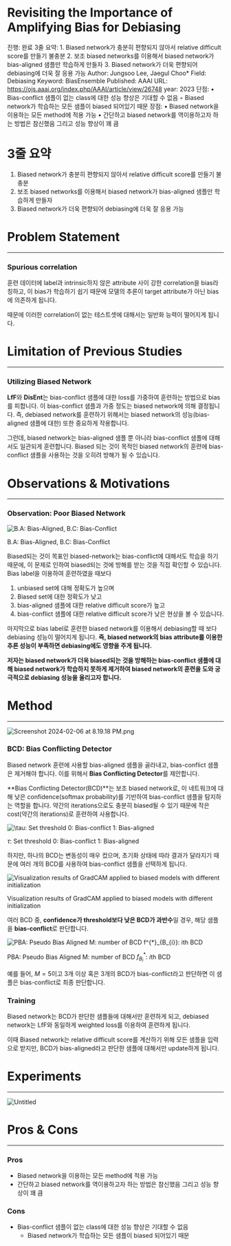 # Revisiting the Importance of Amplifying Bias for Debiasing

진행: 완료
3줄 요약: 1. Biased network가 충분히 편향되지 않아서 relative difficult score를 만들기 불충분
2. 보조 biased networks를 이용해서 biased network가 bias-aligned 샘플만 학습하게 만들자
3. Biased network가 더욱 편향되어 debiasing에 더욱 잘 응용 가능
Author: Jungsoo Lee, Jaegul Choo*
Field: Debiasing
Keyword: BiasEnsemble
Published: AAAI
URL: https://ojs.aaai.org/index.php/AAAI/article/view/26748
year: 2023
단점: • Bias-conflict 샘플이 없는 class에 대한 성능 향상은 기대할 수 없음
    ◦ Biased network가 학습하는 모든 샘플이 biased 되어있기 때문
장점: • Biased network을 이용하는 모든 method에 적용 가능
• 간단하고 biased network를 역이용하고자 하는 방법은 참신했음 그리고 성능 향상이 꽤 큼

# 3줄 요약

1. Biased network가 충분히 편향되지 않아서 relative difficult score를 만들기 불충분
2. 보조 biased networks를 이용해서 biased network가 bias-aligned 샘플만 학습하게 만들자
3. Biased network가 더욱 편향되어 debiasing에 더욱 잘 응용 가능

# Problem Statement

---

### Spurious correlation

훈련 데이터에 label과 intrinsic하지 않은 attribute 사이 강한 correlation을 bias라 칭하고, 이 bias가 학습하기 쉽기 때문에 모델의 추론이 target attribute가 아닌 bias에 의존하게 됩니다.

때문에 이러한 correlation이 없는 테스트셋에 대해서는 일반화 능력이 떨어지게 됩니다.

# Limitation of Previous Studies

---

### Utilizing Biased Network

**LfF**와 **DisEnt**는 bias-conflict 샘플에 대한 loss를 가중하여 훈련하는 방법으로 bias를 피합니다. 이 bias-conflict 샘플과 가중 정도는 biased network에 의해 결정됩니다. 즉, debiased network를 훈련하기 위해서는 biased network의 성능(bias-aligned 샘플에 대한) 또한 중요하게 작용합니다.

그런데, biased network는 bias-aligned 샘플 뿐 아니라 bias-conflict 샘플에 대해서도 일관되게 훈련합니다. Biased 되는 것이 목적인 biased network의 훈련에 bias-conflict 샘플을 사용하는 것을 오히려 방해가 될 수 있습니다.

# Observations & Motivations

---

### Observation: Poor Biased Network

![B.A: Bias-Aligned, B.C: Bias-Conflict](Revisiting%20the%20Importance%20of%20Amplifying%20Bias%20for%20D%20bc582e415f5647b4a671c716386108df/Untitled.png)

B.A: Bias-Aligned, B.C: Bias-Conflict

Biased되는 것이 목표인 biased-network는 bias-conflict에 대해서도 학습을 하기 때문에, 이 문제로 인하여 biased되는 것에 방해를 받는 것을 직접 확인할 수 있습니다. Bias label을 이용하여 훈련하였을 때보다

1. unbiased set에 대해 정확도가 높으며
2. Biased set에 대한 정확도가 낮고
3. bias-aligned 샘플에 대한 relative difficult score가 높고
4. bias-conflict 샘플에 대한 relative difficult score가 낮은 현상을 볼 수 있습니다.

마지막으로 bias label로 훈련한 biased network를 이용해서 debiasing할 때 보다 debiasing 성능이 떨어지게 됩니다. **즉, biased network의 bias attribute를 이용한 추론 성능이 부족하면 debiasing에도 영향을 주게 됩니다.**

**저자는 biased network가 더욱 biased되는 것을 방해하는 bias-conflict 샘플에 대해 biased network가 학습하지 못하게 제거하여 biased network의 훈련을 도와 궁극적으로 debiasing 성능을 올리고자 합니다.**

# Method

---

![Screenshot 2024-02-06 at 8.19.18 PM.png](Revisiting%20the%20Importance%20of%20Amplifying%20Bias%20for%20D%20bc582e415f5647b4a671c716386108df/Screenshot_2024-02-06_at_8.19.18_PM.png)

### BCD: Bias Conflicting Detector

Biased network 훈련에 사용할 bias-aligned 샘플을 골라내고, bias-conflict 샘플은 제거해야 합니다. 이를 위해서 **Bias Conflicting Detector**를 제안합니다.

**Bias Conflicting Detector(BCD)**는 보조 biased network로, 이 네트워크에 대해 낮은 confidence(softmax probability)를 기반하여 bias-conflict 샘플을 탐지하는 역할을 합니다. 약간의 iterations으로도 충분히 biased될 수 있기 때문에 작은 cost(약간의 iterations)로 훈련하여 사용합니다.

![$\tau$: Set threshold
0: Bias-conflict
1: Bias-aligned](Revisiting%20the%20Importance%20of%20Amplifying%20Bias%20for%20D%20bc582e415f5647b4a671c716386108df/Screenshot_2024-02-06_at_8.26.53_PM.png)

$\tau$: Set threshold
0: Bias-conflict
1: Bias-aligned

하지만, 하나의 BCD는 변동성이 매우 컸으며, 초기화 상태에 따라 결과가 달라지기 때문에 여러 개의 BCD를 사용하여 bias-conflict 샘플을 선택하게 됩니다.

![Visualization results of GradCAM applied to biased models with different initialization](Revisiting%20the%20Importance%20of%20Amplifying%20Bias%20for%20D%20bc582e415f5647b4a671c716386108df/Screenshot_2024-02-06_at_7.52.33_PM.png)

Visualization results of GradCAM applied to biased models with different initialization

여러 BCD 중, **confidence가 threshold보다 낮은 BCD가 과반수**일 경우, 해당 샘플을 **bias-conflict**로 판단합니다.

![PBA: Pseudo Bias Aligned
M: number of BCD
$f^{*}_{B_{i}}$: $i$th BCD](Revisiting%20the%20Importance%20of%20Amplifying%20Bias%20for%20D%20bc582e415f5647b4a671c716386108df/Screenshot_2024-02-06_at_8.33.09_PM.png)

PBA: Pseudo Bias Aligned
M: number of BCD
$f^{*}_{B_{i}}$: $i$th BCD

예를 들어, $M=5$이고 3개 이상 혹은 3개의 BCD가 bias-conflict라고 판단하면 이 샘플은 bias-conflict로 최종 판단합니다.

### Training

Biased network는 BCD가 판단한 샘플들에 대해서만 훈련하게 되고, debiased network는 LfF와 동일하게 weighted loss를 이용하여 훈련하게 됩니다.

이때 Biased network는 relative difficult score를 계산하기 위해 모든 샘플을 입력으로 받지만, BCD가 bias-aligned라고 판단한 샘플에 대해서만 update하게 됩니다.

# Experiments

---

![Untitled](Revisiting%20the%20Importance%20of%20Amplifying%20Bias%20for%20D%20bc582e415f5647b4a671c716386108df/Untitled%201.png)

# Pros & Cons

---

### Pros

- Biased network을 이용하는 모든 method에 적용 가능
- 간단하고 biased network를 역이용하고자 하는 방법은 참신했음 그리고 성능 향상이 꽤 큼

### Cons

- Bias-conflict 샘플이 없는 class에 대한 성능 향상은 기대할 수 없음
    - Biased network가 학습하는 모든 샘플이 biased 되어있기 때문
